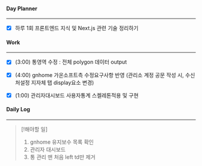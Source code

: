 
#### Day Planner
---
- [x] 하루 1회 프론트엔드 지식 및 Next.js 관련 기술 정리하기


#### Work
---
- [x] (3:00) 통영역 수정 : 전체 polygon 데이터 output
- [x] (4:00) gnhome 가온소프트측 수정요구사항 반영 (관리소 계정 공문 작성 시, 수신처설정 지자체 탭 display요소 변경)
- [x] (1:00) 관리자대시보드 사용자통계 스켈레톤적용 및 구현


#### Daily Log
---
> [!해야할 일]
> 1. gnhome 유지보수 목록 확인
> 2. 관리자 대시보드
> 3. 통 관리 맨 처음 left td만 제거

